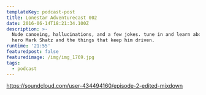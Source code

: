 ```yaml
---
templateKey: podcast-post
title: Lonestar Adventurecast 002
date: 2016-06-14T18:21:34.100Z
description: >-
  Nude canoeing, hallucinations, and a few jokes. tune in and learn about local
  hero Mark Shatz and the things that keep him driven.
runtime: '21:55'
featuredpost: false
featuredimage: /img/img_1769.jpg
tags:
  - podcast
---
```

https://soundcloud.com/user-434494160/episode-2-edited-mixdown
